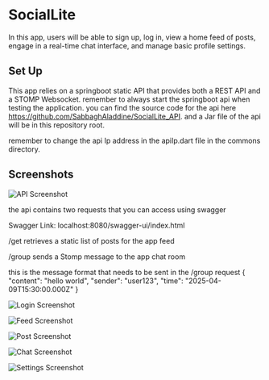 
# SocialLite

In this app, users will be able to sign up, log in, view a home feed of posts, engage in a
real-time chat interface, and manage basic profile settings.


## Set Up

This app relies on a springboot static API that provides both a REST API and a STOMP Websocket.
remember to always start the springboot api when testing the application.
you can find the source code for the api here 
https://github.com/SabbaghAladdine/SocialLite_API.
and a Jar file of the api will be in this repository root.

remember to change the api Ip address in the apiIp.dart file in the commons directory.
## Screenshots

![API Screenshot](https://github.com/SabbaghAladdine/SociaLite/blob/main/ScreenShots/swagger.png)

the api contains two requests that you can access using swagger

Swagger Link: localhost:8080/swagger-ui/index.html

/get retrieves a static list of posts for the app feed

/group sends a Stomp message to the app chat room 

this is the message format that needs to be sent in the /group request 
{   "content": "hello world",   "sender": "user123",   "time": "2025-04-09T15:30:00.000Z" }

![Login Screenshot](https://raw.githubusercontent.com/SabbaghAladdine/SociaLite/refs/heads/main/ScreenShots/login.jpg)

![Feed Screenshot](https://raw.githubusercontent.com/SabbaghAladdine/SociaLite/refs/heads/main/ScreenShots/feed.jpg)

![Post Screenshot](https://raw.githubusercontent.com/SabbaghAladdine/SociaLite/refs/heads/main/ScreenShots/Post.jpg)

![Chat Screenshot](https://raw.githubusercontent.com/SabbaghAladdine/SociaLite/refs/heads/main/ScreenShots/chatRoom.jpg)

![Settings Screenshot](https://raw.githubusercontent.com/SabbaghAladdine/SociaLite/refs/heads/main/ScreenShots/settings.jpg)